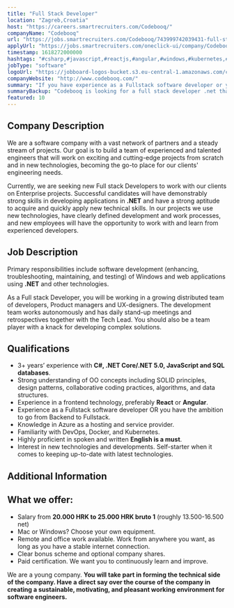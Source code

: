 ```yaml
---
title: "Full Stack Developer"
location: "Zagreb,Croatia"
host: "https://careers.smartrecruiters.com/Codebooq/"
companyName: "Codebooq"
url: "https://jobs.smartrecruiters.com/Codebooq/743999742039431-full-stack-developer-net-f-m-remote-"
applyUrl: "https://jobs.smartrecruiters.com/oneclick-ui/company/Codebooq/publication/93fdcc3c-905d-4974-98e9-f525bff15155?dcr_id=DCRA1"
timestamp: 1618272000000
hashtags: "#csharp,#javascript,#reactjs,#angular,#windows,#kubernetes,#docker,#azure,#ui/ux,#management,#English"
jobType: "software"
logoUrl: "https://jobboard-logos-bucket.s3.eu-central-1.amazonaws.com/codebooq"
companyWebsite: "http://www.codebooq.com/"
summary: "If you have experience as a Fullstack software developer or you have the ambition to go from Backend to Fullstack, Codebooq has a job opening for a Full Stack Developer."
summaryBackup: "Codebooq is looking for a full stack developer .net that has experience in: #javascript, #reactjs, #angular."
featured: 10
---
```


## Company Description

We are a software company with a vast network of partners and a steady stream of projects. Our goal is to build a team of experienced and talented engineers that will work on exciting and cutting-edge projects from scratch and in new technologies, becoming the go-to place for our clients' engineering needs.

Currently, we are seeking new Full stack Developers to work with our clients on Enterprise projects. Successful candidates will have demonstrably strong skills in developing applications in **.NET** and have a strong aptitude to acquire and quickly apply new technical skills. In our projects we use new technologies, have clearly defined development and work processes, and new employees will have the opportunity to work with and learn from experienced developers.

## Job Description

Primary responsibilities include software development (enhancing, troubleshooting, maintaining, and testing) of Windows and web applications using **.NET** and other technologies.

As a Full stack Developer, you will be working in a growing distributed team of developers, Product managers and UX-designers. The development team works autonomously and has daily stand-up meetings and retrospectives together with the Tech Lead. You should also be a team player with a knack for developing complex solutions. 

## Qualifications

*   3+ years’ experience with **C#, .NET Core/.NET 5.0, JavaScript and SQL databases**. 
*   Strong understanding of OO concepts including SOLID principles, design patterns, collaborative coding practices, algorithms, and data structures.
*   Experience in a frontend technology, preferably **React** or **Angular**.
*   Experience as a Fullstack software developer OR you have the ambition to go from Backend to Fullstack.
*   Knowledge in Azure as a hosting and service provider.
*   Familiarity with DevOps, Docker, and Kubernetes.
*   Highly proficient in spoken and written **English is a must**.
*   Interest in new technologies and developments. Self-starter when it comes to keeping up-to-date with latest technologies.

## Additional Information

## What we offer:

*   Salary from **20.000 HRK to 25.000 HRK bruto 1** (roughly 13.500-16.500 net)
*   Mac or Windows? Choose your own equipment.
*   Remote and office work available. Work from anywhere you want, as long as you have a stable internet connection.
*   Clear bonus scheme and optional company shares.
*   Paid certification. We want you to continuously learn and improve.

We are a young company. **You will take part in forming the technical side of the company. Have a direct say over the course of the company in creating a sustainable, motivating, and pleasant working environment for software engineers.**

